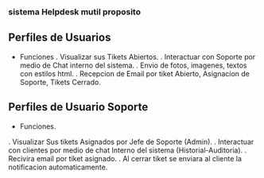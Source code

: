 ### sistema Helpdesk mutil proposito

## Perfiles de Usuarios

- Funciones
. Visualizar sus Tikets Abiertos.
. Interactuar con Soporte por medio de Chat interno del sistema.
. Envio de fotos, imagenes, textos con estilos html.
. Recepcion de Email por tiket Abierto, Asignacion de Soporte, Tikets Cerrado.


## Perfiles de Usuario Soporte

- Funciones.

. Visualizar Sus tikets Asignados por Jefe de Soporte (Admin).
. Interactuar con clientes por medio de chat Interno del sistema (Historial-Auditoria).
. Recivira email por tiket asignado.
. Al cerrar tiket se enviara al cliente la notificacion automaticamente.
